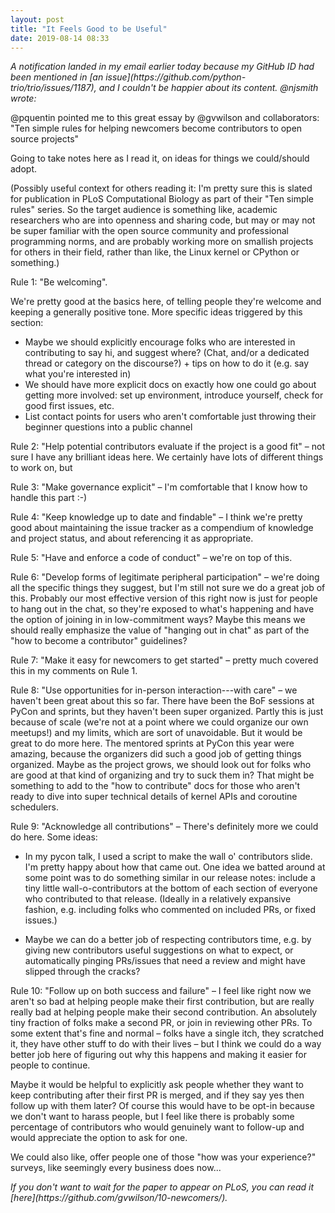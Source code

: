 ```yaml
---
layout: post
title: "It Feels Good to be Useful"
date: 2019-08-14 08:33
---
```


<em>
A notification landed in my email earlier today because
my GitHub ID had been mentioned in [an issue](https://github.com/python-trio/trio/issues/1187),
and I couldn't be happier about its content.
@njsmith wrote:
</em>

@pquentin pointed me to this great essay by @gvwilson and collaborators: "Ten simple rules for helping newcomers become contributors to open source projects"

Going to take notes here as I read it, on ideas for things we could/should adopt.

(Possibly useful context for others reading it: I'm pretty sure this is slated for publication in PLoS Computational Biology as part of their "Ten simple rules" series. So the target audience is something like, academic researchers who are into openness and sharing code, but may or may not be super familiar with the open source community and professional programming norms, and are probably working more on smallish projects for others in their field, rather than like, the Linux kernel or CPython or something.)

Rule 1: "Be welcoming".

We're pretty good at the basics here, of telling people they're welcome and keeping a generally positive tone. More specific ideas triggered by this section:

-   Maybe we should explicitly encourage folks who are interested in contributing to say hi, and suggest where? (Chat, and/or a dedicated thread or category on the discourse?) + tips on how to do it (e.g. say what you're interested in)
-   We should have more explicit docs on exactly how one could go about getting more involved: set up environment, introduce yourself, check for good first issues, etc.
-   List contact points for users who aren't comfortable just throwing their beginner questions into a public channel

Rule 2: "Help potential contributors evaluate if the project is a good fit" – not sure I have any brilliant ideas here. We certainly have lots of different things to work on, but

Rule 3: "Make governance explicit" – I'm comfortable that I know how to handle this part :-)

Rule 4: "Keep knowledge up to date and findable" – I think we're pretty good about maintaining the issue tracker as a compendium of knowledge and project status, and about referencing it as appropriate.

Rule 5: "Have and enforce a code of conduct" – we're on top of this.

Rule 6: "Develop forms of legitimate peripheral participation" – we're doing all the specific things they suggest, but I'm still not sure we do a great job of this. Probably our most effective version of this right now is just for people to hang out in the chat, so they're exposed to what's happening and have the option of joining in in low-commitment ways? Maybe this means we should really emphasize the value of "hanging out in chat" as part of the "how to become a contributor" guidelines?

Rule 7: "Make it easy for newcomers to get started" – pretty much covered this in my comments on Rule 1.

Rule 8: "Use opportunities for in-person interaction---with care" – we haven't been great about this so far. There have been the BoF sessions at PyCon and sprints, but they haven't been super organized. Partly this is just because of scale (we're not at a point where we could organize our own meetups!) and my limits, which are sort of unavoidable. But it would be great to do more here. The mentored sprints at PyCon this year were amazing, because the organizers did such a good job of getting things organized. Maybe as the project grows, we should look out for folks who are good at that kind of organizing and try to suck them in? That might be something to add to the "how to contribute" docs for those who aren't ready to dive into super technical details of kernel APIs and coroutine schedulers.

Rule 9: "Acknowledge all contributions" – There's definitely more we could do here. Some ideas:

-   In my pycon talk, I used a script to make the wall o' contributors slide. I'm pretty happy about how that came out. One idea we batted around at some point was to do something similar in our release notes: include a tiny little wall-o-contributors at the bottom of each section of everyone who contributed to that release. (Ideally in a relatively expansive fashion, e.g. including folks who commented on included PRs, or fixed issues.)

-   Maybe we can do a better job of respecting contributors time, e.g. by giving new contributors useful suggestions on what to expect, or automatically pinging PRs/issues that need a review and might have slipped through the cracks?

Rule 10: "Follow up on both success and failure" – I feel like right now we aren't so bad at helping people make their first contribution, but are really really bad at helping people make their second contribution. An absolutely tiny fraction of folks make a second PR, or join in reviewing other PRs. To some extent that's fine and normal – folks have a single itch, they scratched it, they have other stuff to do with their lives – but I think we could do a way better job here of figuring out why this happens and making it easier for people to continue.

Maybe it would be helpful to explicitly ask people whether they want to keep contributing after their first PR is merged, and if they say yes then follow up with them later? Of course this would have to be opt-in because we don't want to harass people, but I feel like there is probably some percentage of contributors who would genuinely want to follow-up and would appreciate the option to ask for one.

We could also like, offer people one of those "how was your experience?" surveys, like seemingly every business does now...

<em>
If you don't want to wait for the paper to appear on PLoS,
you can read it [here](https://github.com/gvwilson/10-newcomers/).
</em>
